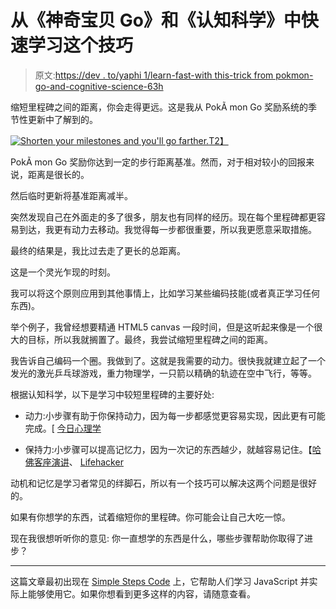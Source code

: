 # 从《神奇宝贝 Go》和《认知科学》中快速学习这个技巧

> 原文:[https://dev . to/yaphi 1/learn-fast-with this-trick from pokmon-go-and-cognitive-science-63h](https://dev.to/yaphi1/learn-faster-with-this-trick-from-pokmon-go-and-cognitive-science-63h)

缩短里程碑之间的距离，你会走得更远。这是我从 PokÃ mon Go 奖励系统的季节性更新中了解到的。

[![Shorten your milestones and you'll go farther.](../Images/58ff4f0a1046b46ccdfe9628e7318139.png)T2】](https://res.cloudinary.com/practicaldev/image/fetch/s--OqJHkW7r--/c_limit%2Cf_auto%2Cfl_progressive%2Cq_auto%2Cw_880/https://simplestepscode.com/img/short_milestones.png)

PokÃ mon Go 奖励你达到一定的步行距离基准。然而，对于相对较小的回报来说，距离是很长的。

然后临时更新将基准距离减半。

突然发现自己在外面走的多了很多，朋友也有同样的经历。现在每个里程碑都更容易到达，我更有动力去移动。我觉得每一步都很重要，所以我更愿意采取措施。

最终的结果是，我比过去走了更长的总距离。

这是一个灵光乍现的时刻。

我可以将这个原则应用到其他事情上，比如学习某些编码技能(或者真正学习任何东西)。

举个例子，我曾经想要精通 HTML5 canvas 一段时间，但是这听起来像是一个很大的目标，所以我就搁置了。最终，我尝试缩短里程碑之间的距离。

我告诉自己编码一个圈。我做到了。这就是我需要的动力。很快我就建立起了一个发光的激光乒乓球游戏，重力物理学，一只箭以精确的轨迹在空中飞行，等等。

根据认知科学，以下是学习中较短里程碑的主要好处:

*   动力:小步骤有助于你保持动力，因为每一步都感觉更容易实现，因此更有可能完成。[ [今日心理学](https://www.psychologytoday.com/blog/brain-wise/201310/use-small-steps-motivate)

*   保持力:小步骤可以提高记忆力，因为一次记的东西越少，就越容易记住。【[哈佛客座演讲](http://hilt.harvard.edu/blog/principles-multimedia-learning-richard-e-mayer)、 [Lifehacker](http://lifehacker.com/study-less-study-smart-the-best-ways-to-retain-more-1683362205)

动机和记忆是学习者常见的绊脚石，所以有一个技巧可以解决这两个问题是很好的。

如果有你想学的东西，试着缩短你的里程碑。你可能会让自己大吃一惊。

现在我很想听听你的意见:
你一直想学的东西是什么，哪些步骤帮助你取得了进步？

* * *

这篇文章最初出现在 [Simple Steps Code](https://simplestepscode.com/learn-faster-with-pokemon-go-trick/) 上，它帮助人们学习 JavaScript 并实际上能够使用它。如果你想看到更多这样的内容，请随意查看。